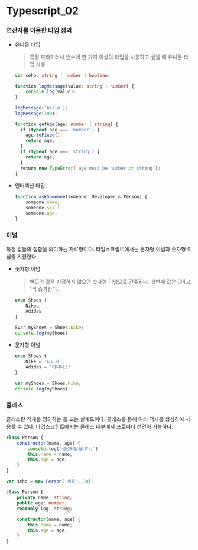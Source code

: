 # Typescript_02

### 연산자를 이용한 타입 정의

- 유니온 타입

  > 특정 파라미터나 변수에 한 가지 이상의 타입을 사용하고 싶을 때 유니온 타입 사용

  ```typescript
  var seho: string | number | boolean;
  
  function logMessage(value: string | number) {
      console.log(value);
  }
  
  logMessage('hello');
  logMessage(100);
  ```

  ```typescript
  function getAge(age: number | string) {
    if (typeof age === 'number') {
      age.toFixed();
      return age;
    }
    if (typeof age === 'string') {
      return age;
    }
    return new TypeError('age must be number or string');
  }
  
  ```

- 인터섹션 타입

  ```typescript
  function askSomeone(someone: Developer & Person) {
      someone.name;
      someone.skill;
      someone.age;
  }
  ```



### 이넘

특정 값들의 집합을 의미하는 자료형이다. 타입스크립트에서는 문자형 이넘과 숫자형 이넘을 지원한다.

- 숫자형 이넘

  > 별도의 값을 지정하지 않으면 숫자형 이넘으로 간주된다. 첫번째 값은 0이고, 1씩 증가한다.

  ```typescript
  enum Shoes {
      Nike,
      Adidas
  }
  
  Svar myShoes = Shoes.Nike;
  console.log(myShoes)
  ```

- 문자형 이넘

  ```typescript
  enum Shoes {
      Nike = '나이키',
      Adidas = '아디다스'
  }
  
  var myShoes = Shoes.Nike;
  console.log(myShoes)
  ```



### 클래스

클래스란 객체를 정의하는 틀 또는 설계도이다. 클래스를 통해 여러 객체를 생성하여 사용할 수 있다. 타입스크립트에서는 클래스 내부에서 프로퍼티 선언이 가능하다.

```javascript
class Person {
    constructor(name, age) {
        console.log('생성되었습니다.')
        this.name = name;
        this.age = age;
    }
}

var seho = new Person('세호', 30);
```

```typescript
class Person {
    private name: string;
    public age: number;
    readonly log: string;
    
    constructor(name, age) {
        this.name = name;
        this.age = age;
    }
}
```



